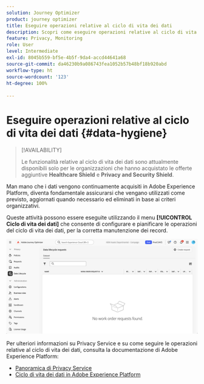 ```yaml
---
solution: Journey Optimizer
product: journey optimizer
title: Eseguire operazioni relative al ciclo di vita dei dati
description: Scopri come eseguire operazioni relative al ciclo di vita dei dati
feature: Privacy, Monitoring
role: User
level: Intermediate
exl-id: 8045b559-bf5e-4b5f-9da4-accd44641a68
source-git-commit: da46230b9a086743fea1052b57b48bf18b920abd
workflow-type: ht
source-wordcount: '123'
ht-degree: 100%

---
```


# Eseguire operazioni relative al ciclo di vita dei dati {#data-hygiene}

>[!AVAILABILITY]
>
>Le funzionalità relative al ciclo di vita dei dati sono attualmente disponibili solo per le organizzazioni che hanno acquistato le offerte aggiuntive **Healthcare Shield** e **Privacy and Security Shield**.

Man mano che i dati vengono continuamente acquisiti in Adobe Experience Platform, diventa fondamentale assicurarsi che vengano utilizzati come previsto, aggiornati quando necessario ed eliminati in base ai criteri organizzativi.

Queste attività possono essere eseguite utilizzando il menu **[!UICONTROL Ciclo di vita dei dati]** che consente di configurare e pianificare le operazioni del ciclo di vita dei dati, per la corretta manutenzione dei record.

![](assets/data-hygiene.png)

Per ulteriori informazioni su Privacy Service e su come seguire le operazioni relative al ciclo di vita dei dati, consulta la documentazione di Adobe Experience Platform:

* [Panoramica di Privacy Service](https://experienceleague.adobe.com/docs/experience-platform/privacy/home.html?lang=it)
* [Ciclo di vita dei dati in Adobe Experience Platform](https://experienceleague.adobe.com/docs/experience-platform/hygiene/home.html?lang=it)
